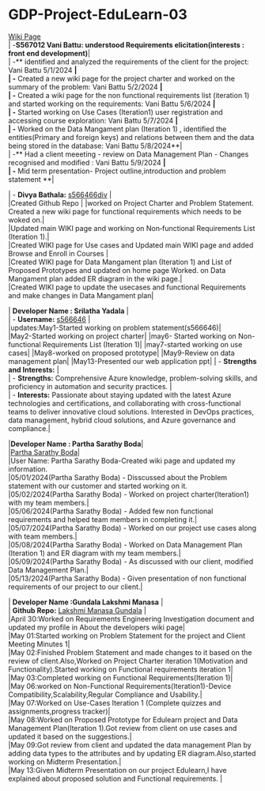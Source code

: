 # GDP-Project-EduLearn-03
[Wiki Page](https://github.com/s566466div/GDP-Project-EduLearn-03/wiki)<br>
| -**S567012 Vani Battu: understood Requirements elicitation(interests : front end development)**|<br>
| -** identified and analyzed the requirements of the client for the project: Vani Battu 5/1/2024 **|<br>
| -** Created a new wiki page for the project charter and worked on the summary of the problem: Vani Battu 5/2/2024 **|<br>
| -** Created a wiki page for the non functional requirements list (iteration 1) and started working on the requirements: Vani Battu 5/6/2024 **|<br> 
| -** Started working on Use Cases (Iteration1) user registration and accessing course exploration: Vani Battu 5/7/2024 **| <br> 
| -** Worked on the Data Mangament plan (Iteration 1) , identified the entities(Primary and foreign keys) and relations between them and the data being stored in the database: Vani Battu 5/8/2024**|<br>
| -** Had a client meeeting - review on Data Management Plan - Changes recognised and modified : Vani Battu 5/9/2024 **|<br>
| -** Mid term presentation- Project outline,introduction and problem statement **|<br>



| - **Divya Bathala:** [s566466div](https://github.com/s566466div) |<br>
|Created Github Repo |
|worked on Project Charter and Problem Statement. Created a new wiki page for functional requirements which needs to be woked on.|<br>
|Updated main WIKI page and working on Non‐functional Requirements List (Iteration 1).|<br> 
|Created WIKI page for Use cases and Updated main WIKI page and added Browse and Enroll in Courses |<br>
|Created WIKI page for Data Mangament plan (Iteration 1) and List of Proposed Prototypes and updated on home page Worked. on Data Mangament plan  added ER diagram in the wiki page.|<br>
|Created WIKI page to update the usecases and functional Requirements and make changes in Data Mangament plan|



| **Developer Name : Srilatha Yadala** |<br>
| - **Username:** [s566646](https://github.com/S566646) |<br>
|updates:May1-Started working on problem statement(s566646)|<br>
|May2-Started working on project charter|
|may6- Started working on Non-functional Requirements List (Iteration 1)|
|may7-started working on use cases|
|May8-worked on proposed prototype|
|May9-Review on data management plan|
|May13-Presented our web application ppt|
| - **Strengths and Interests:** |<br>
|   - **Strengths:** Comprehensive Azure knowledge, problem-solving skills, and proficiency in automation and security practices. |<br>
|   - **Interests:** Passionate about staying updated with the latest Azure technologies and certifications, and collaborating with cross-functional teams to deliver innovative cloud solutions. Interested in DevOps practices, data management, hybrid cloud solutions, and Azure governance and compliance.|<br> 

|**Developer Name : Partha Sarathy Boda**|<br>
|[Partha Sarathy Boda](https://github.com/S564200)|<br>
|User Name: Partha Sarathy Boda-Created wiki page and updated my information.<br>
|05/01/2024(Partha Sarathy Boda) - Disscussed about the Problem statement with our customer and started working on it.<br>
|05/02/2024(Partha Sarathy Boda) - Worked on project charter(Iteration1) with my team members.|<br>
|05/06/2024(Partha Sarathy Boda) - Added few non functional requirements and helped team members in completing it.|<br>
|05/07/2024(Partha Sarathy Boda) - Worked on our project use cases along with team members.|<br>
|05/08/2024(Partha Sarathy Boda) - Worked on Data Management Plan (Iteration 1) and ER diagram with my team members.|<br>
|05/09/2024(Partha Sarathy Boda) - As discussed with our client, modified Data Management Plan.|<br>
|05/13/2024(Partha Sarathy Boda) - Given presentation of non functional requirements of our project to our client.|<br>


| **Developer Name :Gundala Lakshmi Manasa** |<br>
| **Github Repo:** [Lakshmi Manasa Gundala](https://github.com/mansa-97) |<br>
|April 30:Worked on Requirements Engineering Investigation document and updated my profile in About the developers wiki page|<br>
|May 01:Started working on Problem Statement for the project and Client Meeting Minutes 1|<br>
|May 02:Finished Problem Statement and made changes to it based on the review of client.Also,Worked on Project Charter iteration 1(Motivation and Functionality).Started working on Functional requirements iteration 1|<br>
|May 03:Completed working on Functional Requirements(Iteration 1)|<br>
|May 06:worked on Non-Functional Requirements(Iteration1)-Device Compatibility,Scalability,Regular Compliance and Usability.|<br>
|May 07:Worked on Use-Cases Iteration 1 (Complete quizzes and assignments,progress tracker)|<br>
|May 08:Worked on Proposed Prototype for Edulearn project and Data Management Plan(Iteration 1).Got review from client on use cases and updated it based on the suggestions.|<br>
|May 09:Got review from client and updated the data management Plan by adding data types to the attributes and by updating ER diagram.Also,started working on Midterm Presentation.|<br>
|May 13:Given Midterm Presentation on our project Edulearn,I have explained about proposed solution and Functional requirements. |
